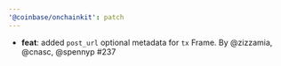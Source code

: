 ```yaml
---
'@coinbase/onchainkit': patch
---
```


- **feat**: added `post_url` optional metadata for `tx` Frame. By @zizzamia, @cnasc, @spennyp #237
